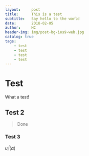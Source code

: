 ```yaml
---
layout:     post
title:      This is a test
subtitle:   Say hello to the world
date:       2018-02-05
author:     HC
header-img: img/post-bg-ios9-web.jpg
catalog: true
tags:
    - test
    - test
    - test
    - test
---
```


# Test
What a test!

## Test 2
> Done

### Test 3
$u_i^l(\alpha)$
